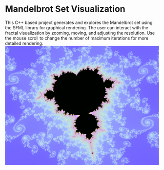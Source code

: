 # Mandelbrot Set Visualization
This C++ based project generates and explores the Mandelbrot set using the SFML library for graphical rendering. 
The user can interact with the fractal visualization by zooming, moving, and adjusting the resolution.
Use the mouse scroll to change the number of maximum iterations for more detailed rendering.
![Mandelbrot Set](mandelbrotsec2.png)
